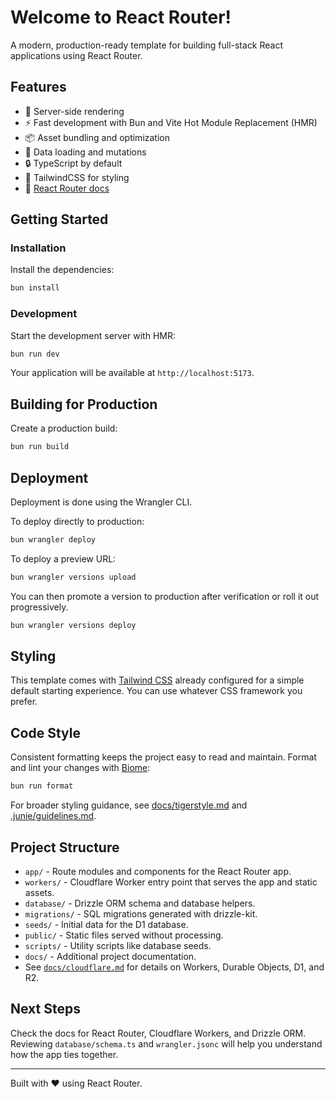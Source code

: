 # Welcome to React Router!

A modern, production-ready template for building full-stack React applications using React Router.

## Features

- 🚀 Server-side rendering
- ⚡ Fast development with Bun and Vite️ Hot Module Replacement (HMR)
- 📦 Asset bundling and optimization
- 🔄 Data loading and mutations
- 🔒 TypeScript by default
- 🎉 TailwindCSS for styling
- 📖 [React Router docs](https://reactrouter.com/)

## Getting Started

### Installation

Install the dependencies:

```bash
bun install
```

### Development

Start the development server with HMR:

```bash
bun run dev
```

Your application will be available at `http://localhost:5173`.

## Building for Production

Create a production build:

```bash
bun run build
```

## Deployment

Deployment is done using the Wrangler CLI.

To deploy directly to production:

```sh
bun wrangler deploy
```

To deploy a preview URL:

```sh
bun wrangler versions upload
```

You can then promote a version to production after verification or roll it out progressively.

```sh
bun wrangler versions deploy
```

## Styling

This template comes with [Tailwind CSS](https://tailwindcss.com/) already configured for a simple default starting experience. You can use whatever CSS framework you prefer.

## Code Style

Consistent formatting keeps the project easy to read and maintain. Format and lint your changes with [Biome](https://biomejs.dev/):

```bash
bun run format
```

For broader styling guidance, see [docs/tigerstyle.md](docs/tigerstyle.md) and [.junie/guidelines.md](.junie/guidelines.md).

## Project Structure

- `app/` - Route modules and components for the React Router app.
- `workers/` - Cloudflare Worker entry point that serves the app and static assets.
- `database/` - Drizzle ORM schema and database helpers.
- `migrations/` - SQL migrations generated with drizzle-kit.
- `seeds/` - Initial data for the D1 database.
- `public/` - Static files served without processing.
- `scripts/` - Utility scripts like database seeds.
- `docs/` - Additional project documentation.
- See [`docs/cloudflare.md`](docs/cloudflare.md) for details on Workers, Durable Objects, D1, and R2.

## Next Steps

Check the docs for React Router, Cloudflare Workers, and Drizzle ORM. Reviewing `database/schema.ts` and `wrangler.jsonc` will help you understand how the app ties together.

---

Built with ❤️ using React Router.
